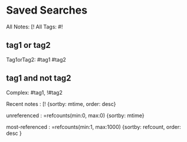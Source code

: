 # Saved Searches

All Notes:      [!
All Tags:       #!

## tag1 or tag2
Tag1orTag2:    #tag1 #tag2

## tag1 and not tag2
Complex:        #tag1, !#tag2

Recent notes    : [!  {sortby: mtime,    order: desc}

unreferenced    : =refcounts(min:0, max:0) {sortby: mtime}

most-referenced : =refcounts(min:1, max:1000) {sortby: refcount, order: desc }

